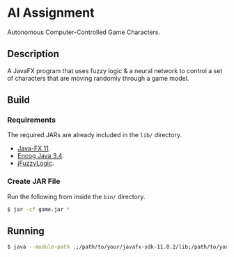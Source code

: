 # AI Assignment

Autonomous Computer-Controlled Game Characters.

## Description

A JavaFX program that uses fuzzy logic & a neural network to control a set of characters that are moving randomly through a game model.

## Build

### Requirements

The required JARs are already included in the `lib/` directory.

- [Java-FX 11](https://openjfx.io/).
- [Encog Java 3.4](https://github.com/jeffheaton/encog-java-core).
- [jFuzzyLogic](http://jfuzzylogic.sourceforge.net/html/index.html).

### Create JAR File

Run the following from inside the `bin/` directory.

```sh
$ jar -cf game.jar *
```

## Running

```sh
$ java --module-path .;/path/to/your/javafx-sdk-11.0.2/lib;/path/to/your/encog-3.4/;/path/to/your/jfuzzylogic --module gmit.software/ie.gmit.sw.ai.Runner
```
